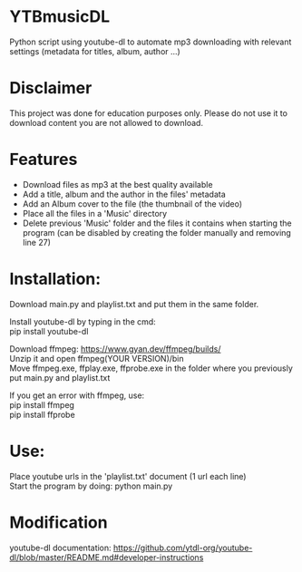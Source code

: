 # YTBmusicDL
Python script using youtube-dl to automate mp3 downloading with relevant settings (metadata for titles, album, author ...)

# Disclaimer
This project was done for education purposes only. Please do not use it to download content you are not allowed to download.  

# Features
- Download files as mp3 at the best quality available
- Add a title, album and the author in the files' metadata  
- Add an Album cover to the file (the thumbnail of the video) 
- Place all the files in a 'Music' directory  
- Delete previous 'Music' folder and the files it contains when starting the program (can be disabled by creating the folder manually and removing line 27)


# Installation:
Download main.py and playlist.txt and put them in the same folder.  

 Install youtube-dl by typing in the cmd:  
 pip install youtube-dl  
 
 Download ffmpeg: https://www.gyan.dev/ffmpeg/builds/  
 Unzip it and open ffmpeg(YOUR VERSION)/bin  
 Move ffmpeg.exe, ffplay.exe, ffprobe.exe in the folder where you previously put main.py and playlist.txt
 
 
 
 If you get an error with ffmpeg, use:  
 pip install ffmpeg  
 pip install ffprobe  

# Use:
Place youtube urls in the 'playlist.txt' document (1 url each line)  
Start the program by doing: python main.py  

# Modification
youtube-dl documentation: https://github.com/ytdl-org/youtube-dl/blob/master/README.md#developer-instructions
